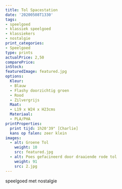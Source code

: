 ```yaml
---
title: Tol Spacestation 
date: '20200508T1330'
tags:
- speelgoed
- klassiek speelgoed
- klassiekers
- nostalgie
print_categories:
- Speelgoed
type: prints
actualPrice: 2,50
comparePrice: 
inStock:
featuredImage: featured.jpg 
options:
  Kleur:
  - Blauw
  - Flashy doorzichtig groen
  - Rood
  - Zilvergrijs
  Maat:
  - L19 x W24 x H23cms
  Materiaal:
  - PLA/PHA
printProperties:
  print tijd: 1h20'39" [Charlie]
  kans op falen: zeer klein
images:
  - alt: Groene Tol
    weight: 10
    src: featured.jpg
  - alt: Poes gefacineerd door draaiende rode tol
    weight: 91 
    src: 2.jpg
---
```

speelgoed met nostalgie

